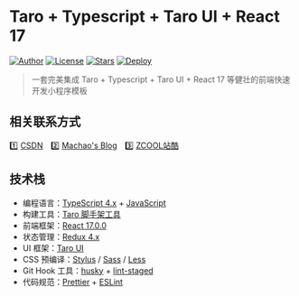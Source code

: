 # Taro + Typescript + Taro UI + React 17

[![Author](https://img.shields.io/badge/author-XPoet-orange.svg)](https://github.com/machao07)
[![License](https://img.shields.io/github/license/XPoet/vite-vue3-starter.svg)](https://github.com/machao07/front-end-technology-app)
[![Stars](https://img.shields.io/github/stars/XPoet/vite-vue3-starter)](https://github.com/machao07/front-end-technology-app)
[![Deploy](https://github.com/XPoet/vite-vue3-starter/workflows/deploy/badge.svg)](https://github.com/machao07/front-end-technology-app)
<!-- [![JavaScript Style Guide](https://img.shields.io/badge/code_style-Airbnb-hotpink.svg)]() -->

> 一套完美集成 Taro + Typescript + Taro UI + React 17 等健壮的前端快速开发小程序模板

## 相关联系方式

1️⃣&nbsp;[CSDN](https://blog.csdn.net/weixin_43924228)&emsp;2️⃣&nbsp;[Machao's Blog](https://machao07.github.io/)&emsp;3️⃣&nbsp;[ZCOOL站酷](https://machao07.zcool.com.cn/)

## 技术栈

- 编程语言：[TypeScript 4.x](https://www.typescriptlang.org/zh/) + [JavaScript](https://www.javascript.com/)
- 构建工具：[Taro 脚手架工具](https://taro-docs.jd.com/taro/docs/cli/)
- 前端框架：[React 17.0.0](https://react.docschina.org/docs/getting-started.html)
- 状态管理：[Redux 4.x](https://www.redux.org.cn/)
- UI 框架：[Taro UI](https://taro-ui.jd.com/#/docs/quickstart)
- CSS 预编译：[Stylus](https://stylus-lang.com/) / [Sass](https://sass.bootcss.com/documentation) / [Less](http://lesscss.cn/)
- Git Hook 工具：[husky](https://typicode.github.io/husky/#/) + [lint-staged](https://github.com/okonet/lint-staged)
- 代码规范：[Prettier](https://prettier.io/) + [ESLint](https://eslint.org/)
